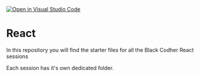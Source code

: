 [![Open in Visual Studio Code](https://classroom.github.com/assets/open-in-vscode-f059dc9a6f8d3a56e377f745f24479a46679e63a5d9fe6f495e02850cd0d8118.svg)](https://classroom.github.com/online_ide?assignment_repo_id=7018798&assignment_repo_type=AssignmentRepo)
# React

In this repository you will find the starter files for all the Black Codher React sessions

Each session has it's own dedicated folder.